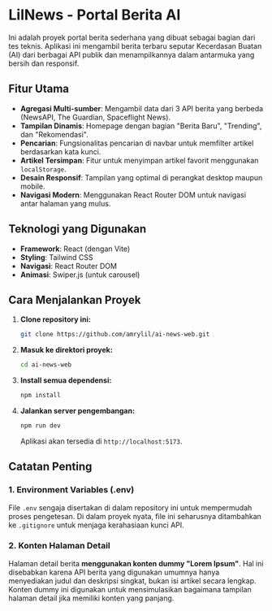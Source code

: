 # LilNews - Portal Berita AI

Ini adalah proyek portal berita sederhana yang dibuat sebagai bagian dari tes teknis. Aplikasi ini mengambil berita terbaru seputar Kecerdasan Buatan (AI) dari berbagai API publik dan menampilkannya dalam antarmuka yang bersih dan responsif.

## Fitur Utama

- **Agregasi Multi-sumber**: Mengambil data dari 3 API berita yang berbeda (NewsAPI, The Guardian, Spaceflight News).
- **Tampilan Dinamis**: Homepage dengan bagian "Berita Baru", "Trending", dan "Rekomendasi".
- **Pencarian**: Fungsionalitas pencarian di navbar untuk memfilter artikel berdasarkan kata kunci.
- **Artikel Tersimpan**: Fitur untuk menyimpan artikel favorit menggunakan `localStorage`.
- **Desain Responsif**: Tampilan yang optimal di perangkat desktop maupun mobile.
- **Navigasi Modern**: Menggunakan React Router DOM untuk navigasi antar halaman yang mulus.

## Teknologi yang Digunakan

- **Framework**: React (dengan Vite)
- **Styling**: Tailwind CSS
- **Navigasi**: React Router DOM
- **Animasi**: Swiper.js (untuk carousel)

## Cara Menjalankan Proyek

1.  **Clone repository ini:**

    ```bash
    git clone https://github.com/amrylil/ai-news-web.git
    ```

2.  **Masuk ke direktori proyek:**

    ```bash
    cd ai-news-web
    ```

3.  **Install semua dependensi:**

    ```bash
    npm install
    ```

4.  **Jalankan server pengembangan:**
    ```bash
    npm run dev
    ```
    Aplikasi akan tersedia di `http://localhost:5173`.

## Catatan Penting

### 1. Environment Variables (.env)

File `.env` sengaja disertakan di dalam repository ini untuk mempermudah proses pengetesan. Di dalam proyek nyata, file ini seharusnya ditambahkan ke `.gitignore` untuk menjaga kerahasiaan kunci API.

### 2. Konten Halaman Detail

Halaman detail berita **menggunakan konten dummy "Lorem Ipsum"**. Hal ini disebabkan karena API berita yang digunakan umumnya hanya menyediakan judul dan deskripsi singkat, bukan isi artikel secara lengkap. Konten dummy ini digunakan untuk mensimulasikan bagaimana tampilan halaman detail jika memiliki konten yang panjang.
